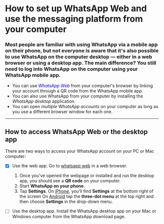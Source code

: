 # How to set up WhatsApp Web and use the messaging platform from your computer
### Most people are familiar with using WhatsApp via a mobile app on their phone, but not everyone is aware that it's also possible to use WhatsApp on the computer desktop — either in a web browser or using a desktop app. The main difference? You still need to log into WhatsApp on the computer using your WhatsApp mobile app.
- You can use <font color="blue">*WhatsApp Web*</font> from your computer's browser by linking your account through a QR code from the WhatsApp mobile app.
- You can also use WhatsApp from your computer by installing the *WhatsApp desktop* application.
- You can open *multiple WhatsApp accounts* on your computer as long as you use a different browser window for each one.

---

## How to access WhatsApp Web or the desktop app
There are two ways to access your WhatsApp account on your PC or Mac computer:
- [x] Use the web app. Go to <a href="https://web.whatsapp.com" target="_blank">whatsapp web</a> in a web browser.
  1. Once you've opened the webpage or installed and run the desktop app, you should see a **QR code** on your computer.
  2. Start **WhatsApp on your phone**.
  3. Tap **Settings**. 
    On <ins>iPhone</ins>, you'll find **Settings** at the bottom right of the screen
    On <ins>Android</ins> tap the **three-dot menu** at the top right and then choose **Settings** in the drop-down menu.


- [ ] Use the desktop app. Install the WhatsApp desktop app on your Mac or Windows computer from the WhatsApp download page.
